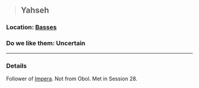 >## Yahseh

### Location: [Basses](../../Locations/Basses.md)

### Do we like them: Uncertain

***

### Details

Follower of [Impera](../../Religion/Pantheon%20II/Impera.md). Not from Obol. Met in Session 28. 